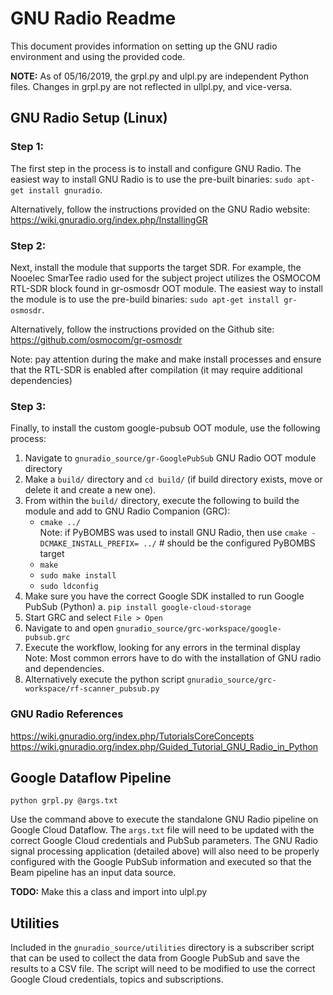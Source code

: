 # GNU Radio Readme

This document provides information on setting up the GNU radio environment and using the provided code. 

__NOTE:__ As of 05/16/2019, the grpl.py and ulpl.py are independent Python files. Changes in grpl.py are not reflected in ullpl.py, and vice-versa.

## GNU Radio Setup (Linux)

### Step 1:
The first step in the process is to install and configure GNU Radio. The easiest way to install GNU Radio is to use the pre-built binaries: `sudo apt-get install gnuradio`.

Alternatively, follow the instructions provided on the GNU Radio website: https://wiki.gnuradio.org/index.php/InstallingGR

### Step 2:
Next, install the module that supports the target SDR. For example, the Nooelec SmarTee radio used for the subject project utilizes the OSMOCOM RTL-SDR block found in gr-osmosdr OOT module. The easiest way to install the module is to use the pre-build binaries: `sudo apt-get install gr-osmosdr`.

Alternatively, follow the instructions provided on the Github site: https://github.com/osmocom/gr-osmosdr

Note: pay attention during the make and make install processes and ensure that the RTL-SDR is enabled after compilation (it may require additional dependencies)

### Step 3:
Finally, to install the custom google-pubsub OOT module, use the following process:

1. Navigate to `gnuradio_source/gr-GooglePubSub` GNU Radio OOT module directory
2. Make a `build/` directory and `cd build/` (if build directory exists, move or delete it and create a new one).
3. From within the `build/` directory, execute the following to build the module and add to GNU Radio Companion (GRC):
    * `cmake ../` <br />
        Note: if PyBOMBS was used to install GNU Radio, then use `cmake -DCMAKE_INSTALL_PREFIX= ../` #  should be the configured PyBOMBS target <br />
    * `make`
    * `sudo make install`
    * `sudo ldconfig`
4. Make sure you have the correct Google SDK installed to run Google PubSub (Python)
    a. `pip install google-cloud-storage`
5. Start GRC and select `File > Open`
6. Navigate to and open `gnuradio_source/grc-workspace/google-pubsub.grc`
7. Execute the workflow, looking for any errors in the terminal display <br />
    Note: Most common errors have to do with the installation of GNU radio and dependencies. <br />
8. Alternatively execute the python script `gnuradio_source/grc-workspace/rf-scanner_pubsub.py`

### GNU Radio References
https://wiki.gnuradio.org/index.php/TutorialsCoreConcepts <br />
https://wiki.gnuradio.org/index.php/Guided_Tutorial_GNU_Radio_in_Python


## Google Dataflow Pipeline

`python grpl.py @args.txt` <br />

Use the command above to execute the standalone GNU Radio pipeline on Google Cloud Dataflow. The `args.txt` file will need to be updated with the correct Google Cloud credentials and PubSub parameters. The GNU Radio signal processing application (detailed above) will also need to be properly configured with the Google PubSub information and executed so that the Beam pipeline has an input data source.

__TODO:__ Make this a class and import into ulpl.py

## Utilities

Included in the `gnuradio_source/utilities` directory is a subscriber script that can be used to collect the data from Google PubSub and save the results to a CSV file. The script will need to be modified to use the correct Google Cloud credentials, topics and subscriptions.

